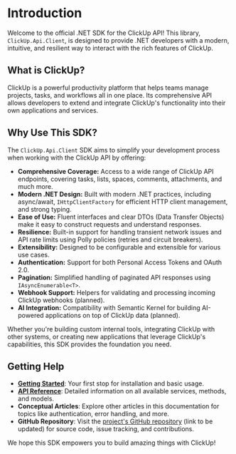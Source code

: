 # Introduction

Welcome to the official .NET SDK for the ClickUp API! This library, `ClickUp.Api.Client`, is designed to provide .NET developers with a modern, intuitive, and resilient way to interact with the rich features of ClickUp.

## What is ClickUp?

ClickUp is a powerful productivity platform that helps teams manage projects, tasks, and workflows all in one place. Its comprehensive API allows developers to extend and integrate ClickUp's functionality into their own applications and services.

## Why Use This SDK?

The `ClickUp.Api.Client` SDK aims to simplify your development process when working with the ClickUp API by offering:

-   **Comprehensive Coverage:** Access to a wide range of ClickUp API endpoints, covering tasks, lists, spaces, comments, attachments, and much more.
-   **Modern .NET Design:** Built with modern .NET practices, including async/await, `IHttpClientFactory` for efficient HTTP client management, and strong typing.
-   **Ease of Use:** Fluent interfaces and clear DTOs (Data Transfer Objects) make it easy to construct requests and understand responses.
-   **Resilience:** Built-in support for handling transient network issues and API rate limits using Polly policies (retries and circuit breakers).
-   **Extensibility:** Designed to be configurable and extensible for various use cases.
-   **Authentication:** Support for both Personal Access Tokens and OAuth 2.0.
-   **Pagination:** Simplified handling of paginated API responses using `IAsyncEnumerable<T>`.
-   **Webhook Support:** Helpers for validating and processing incoming ClickUp webhooks (planned).
-   **AI Integration:** Compatibility with Semantic Kernel for building AI-powered applications on top of ClickUp data (planned).

Whether you're building custom internal tools, integrating ClickUp with other systems, or creating new applications that leverage ClickUp's capabilities, this SDK provides the foundation you need.

## Getting Help

-   **[Getting Started](getting-started.md)**: Your first stop for installation and basic usage.
-   **[API Reference](../api/index.md)**: Detailed information on all available services, methods, and models.
-   **Conceptual Articles**: Explore other articles in this documentation for topics like authentication, error handling, and more.
-   **GitHub Repository**: Visit the [project's GitHub repository](https://github.com/example/clickup-api-client-dotnet) (link to be updated) for source code, issue tracking, and contributions.

We hope this SDK empowers you to build amazing things with ClickUp!

